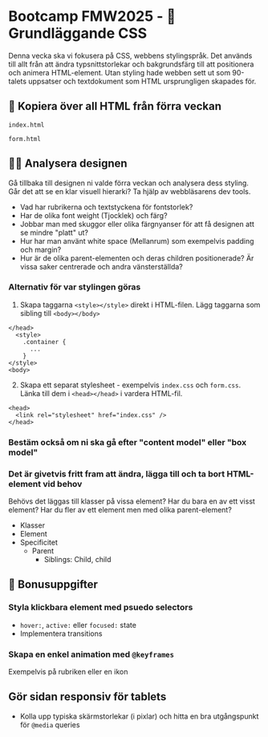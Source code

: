 # Bootcamp FMW2025 - 🎨 Grundläggande CSS

Denna vecka ska vi fokusera på CSS, webbens stylingspråk. Det används till allt från att ändra typsnittstorlekar och bakgrundsfärg till att positionera och animera HTML-element. Utan styling hade webben sett ut som 90-talets uppsatser och textdokument som HTML ursprungligen skapades för.

## 🧱 Kopiera över all HTML från förra veckan

`index.html`

`form.html`

## 🕵️‍♂️ Analysera designen

Gå tillbaka till designen ni valde förra veckan och analysera dess styling. Går det att se en klar visuell hierarki? Ta hjälp av webbläsarens dev tools.

- Vad har rubrikerna och textstyckena för fontstorlek?
- Har de olika font weight (Tjocklek) och färg?
- Jobbar man med skuggor eller olika färgnyanser för att få designen att se mindre "platt" ut?
- Hur har man använt white space (Mellanrum) som exempelvis padding och margin?
- Hur är de olika parent-elementen och deras children positionerade? Är vissa saker centrerade och andra vänsterställda?

### Alternativ för var stylingen göras

1. Skapa taggarna `<style></style>` direkt i HTML-filen. Lägg taggarna som sibling till `<body></body>`

```
</head>
  <style>
    .container {
      ...
    }
</style>
<body>
```

2. Skapa ett separat stylesheet - exempelvis `index.css` och `form.css`. Länka till dem i `<head></head>` i vardera HTML-fil.

```
<head>
  <link rel="stylesheet" href="index.css" />
</head>
```

### Bestäm också om ni ska gå efter "content model" eller "box model"

### Det är givetvis fritt fram att ändra, lägga till och ta bort HTML-element vid behov

Behövs det läggas till klasser på vissa element? Har du bara en av ett visst element? Har du fler av ett element men med olika parent-element?

- Klasser
- Element
- Specificitet
  - Parent
    - Siblings: Child, child

## 🎁 Bonusuppgifter

### Styla klickbara element med psuedo selectors

- `hover:`, `active:` eller `focused:` state
- Implementera transitions

### Skapa en enkel animation med `@keyframes`

Exempelvis på rubriken eller en ikon

## Gör sidan responsiv för tablets

- Kolla upp typiska skärmstorlekar (i pixlar) och hitta en bra utgångspunkt för `@media` queries
